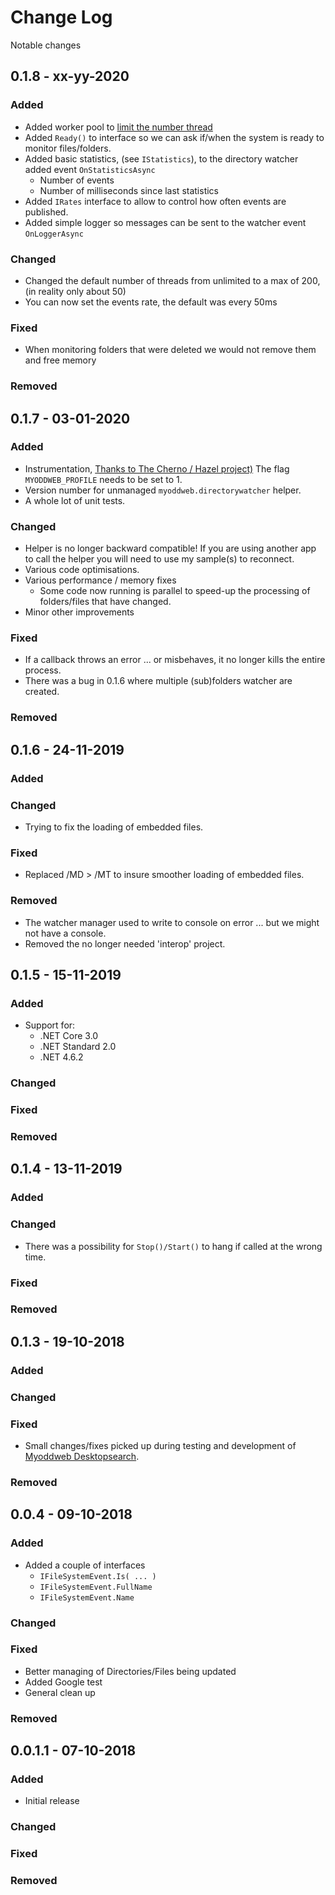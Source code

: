 # Change Log

Notable changes

## 0.1.8 - xx-yy-2020

### Added

- Added worker pool to [limit the number thread](https://github.com/FFMG/myoddweb.directorywatcher/issues/8)
- Added `Ready()` to interface so we can ask if/when the system is ready to monitor files/folders.
- Added basic statistics, (see `IStatistics`), to the directory watcher added event `OnStatisticsAsync`
  - Number of events
  - Number of milliseconds since last statistics
- Added `IRates` interface to allow to control how often events are published.
- Added simple logger so messages can be sent to the watcher event `OnLoggerAsync`

### Changed

- Changed the default number of threads from unlimited to a max of 200, (in reality only about 50)
- You can now set the events rate, the default was every 50ms

### Fixed

- When monitoring folders that were deleted we would not remove them and free memory

### Removed

## 0.1.7 - 03-01-2020

### Added

- Instrumentation, [Thanks to The Cherno / Hazel project)](https://github.com/TheCherno/Hazel/)
  The flag `MYODDWEB_PROFILE` needs to be set to 1.
- Version number for unmanaged `myoddweb.directorywatcher` helper.
- A whole lot of unit tests.

### Changed

- Helper is no longer backward compatible! If you are using another app to call the helper you will need to use my sample(s) to reconnect.
- Various code optimisations.
- Various performance / memory fixes
  - Some code now running is parallel to speed-up the processing of folders/files that have changed.
- Minor other improvements

### Fixed

- If a callback throws an error ... or misbehaves, it no longer kills the entire process.
- There was a bug in 0.1.6 where multiple (sub)folders watcher are created.

### Removed

## 0.1.6 - 24-11-2019

### Added

### Changed

- Trying to fix the loading of embedded files.

### Fixed

- Replaced /MD > /MT to insure smoother loading of embedded files.

### Removed

- The watcher manager used to write to console on error ... but we might not have a console.
- Removed the no longer needed 'interop' project.

## 0.1.5 - 15-11-2019

### Added

- Support for:
  - .NET Core 3.0
  - .NET Standard 2.0
  - .NET 4.6.2

### Changed

### Fixed

### Removed

## 0.1.4 - 13-11-2019

### Added

### Changed

- There was a possibility for `Stop()/Start()` to hang if called at the wrong time.

### Fixed

### Removed

## 0.1.3 - 19-10-2018

### Added

### Changed

### Fixed

- Small changes/fixes picked up during testing and development of [Myoddweb Desktopsearch](https://github.com/FFMG/myoddweb.desktopsearch).

### Removed

## 0.0.4 - 09-10-2018

### Added

- Added a couple of interfaces
  - `IFileSystemEvent.Is( ... )`
  - `IFileSystemEvent.FullName`
  - `IFileSystemEvent.Name`

### Changed

### Fixed

- Better managing of Directories/Files being updated
- Added Google test
- General clean up

### Removed

## 0.0.1.1 - 07-10-2018

### Added

- Initial release

### Changed

### Fixed

### Removed
